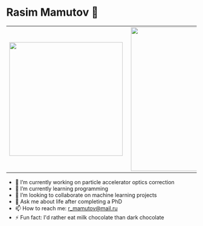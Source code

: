 # Rasim Mamutov 👋

<center>
  <table>
    <tr>
        <td><img width="300px" align="left" src="https://github-readme-stats.vercel.app/api/top-langs/?username=Rasimilian&layout=compact&theme=highcontrast" /></td>
        <td><img align='right' src="https://github-readme-stats.vercel.app/api?username=Rasimilian&show_icons=true&theme=highcontrast" width="380"></td>
    </tr>
  </table>
</center>

- 🔭 I’m currently working on particle accelerator optics correction
- 🌱 I’m currently learning programming
- 👯 I’m looking to collaborate on machine learning projects
- 💬 Ask me about life after completing a PhD
- 📫 How to reach me: r_mamutov@mail.ru
- ⚡ Fun fact: I'd rather eat milk chocolate than dark chocolate
